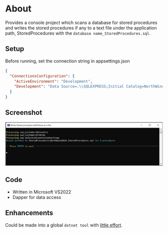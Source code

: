 # About

Provides a console project which scans a database for stored procedures and writes the stored procedures if any to a text file under the application path, StoredProcedures with the `database name_StoredProcedures.sql`.

## Setup

Before running, set the connection string in appsettings.json

```json
{
  "ConnectionsConfiguration": {
    "ActiveEnvironment": "Development",
    "Development": "Data Source=.\\SQLEXPRESS;Initial Catalog=NorthWind2024;Integrated Security=True;Encrypt=False"
  }
}
```

## Screenshot

![x](assets/screenshot.png)

## Code

- Written in Microsoft VS2022
- Dapper for data access

## Enhancements

Could be made into a global `dotnet tool` with [little effort](https://learn.microsoft.com/en-us/dotnet/core/tools/global-tools#install-a-global-tool).